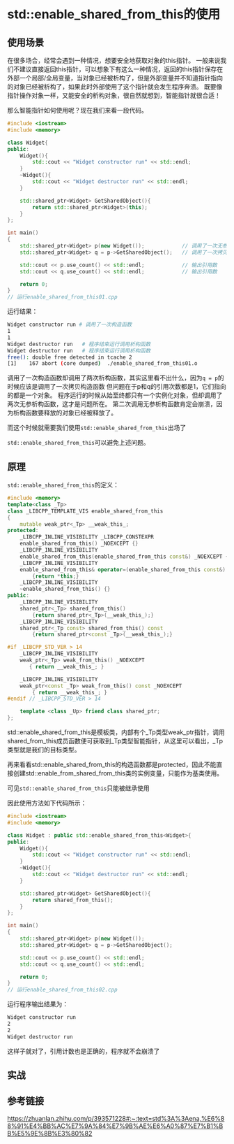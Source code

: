 # std::enable_shared_from_this的使用

## 使用场景

在很多场合，经常会遇到一种情况，想要安全地获取对象的this指针。
一般来说我们不建议直接返回this指针，可以想象下有这么一种情况，返回的this指针保存在外部一个局部/全局变量，当对象已经被析构了，但是外部变量并不知道指针指向的对象已经被析构了，如果此时外部使用了这个指针就会发生程序奔溃。
既要像指针操作对象一样，又能安全的析构对象，很自然就想到，智能指针就很合适！

那么智能指针如何使用呢？现在我们来看一段代码。

```cpp
#include <iostream>
#include <memory>

class Widget{
public:
    Widget(){
        std::cout << "Widget constructor run" << std::endl;
    }
    ~Widget(){
        std::cout << "Widget destructor run" << std::endl;
    }

    std::shared_ptr<Widget> GetSharedObject(){
        return std::shared_ptr<Widget>(this);
    }
};

int main()
{
    std::shared_ptr<Widget> p(new Widget());            // 调用了一次无参构造函数
    std::shared_ptr<Widget> q = p->GetSharedObject();   // 调用了一次拷贝构造函数

    std::cout << p.use_count() << std::endl;            // 输出引用数
    std::cout << q.use_count() << std::endl;            // 输出引用数

    return 0;
}
// 运行enable_shared_from_this01.cpp
```

运行结果：

```bash
Widget constructor run # 调用了一次构造函数
1
1
Widget destructor run   # 程序结束运行调用析构函数
Widget destructor run   # 程序结束运行调用析构函数
free(): double free detected in tcache 2
[1]    167 abort (core dumped)  ./enable_shared_from_this01.o
```

调用了一次构造函数却调用了两次析构函数，其实这里看不出什么，因为`q = p`的时候应该是调用了一次拷贝构造函数
但问题在于p和q的引用次数都是1，它们指向的都是一个对象。
程序运行的时候从始至终都只有一个实例化对象，但却调用了两次无参析构函数，这才是问题所在。
第二次调用无参析构函数肯定会崩溃，因为析构函数要释放的对象已经被释放了。

而这个时候就需要我们使用`std::enable_shared_from_this`出场了

`std::enable_shared_from_this`可以避免上述问题。

## 原理

`std::enable_shared_from_this`的定义：

```cpp
#include <memory>
template<class _Tp>
class _LIBCPP_TEMPLATE_VIS enable_shared_from_this
{
    mutable weak_ptr<_Tp> __weak_this_;
protected:
    _LIBCPP_INLINE_VISIBILITY _LIBCPP_CONSTEXPR
    enable_shared_from_this() _NOEXCEPT {}
    _LIBCPP_INLINE_VISIBILITY
    enable_shared_from_this(enable_shared_from_this const&) _NOEXCEPT {}
    _LIBCPP_INLINE_VISIBILITY
    enable_shared_from_this& operator=(enable_shared_from_this const&) _NOEXCEPT
        {return *this;}
    _LIBCPP_INLINE_VISIBILITY
    ~enable_shared_from_this() {}
public:
    _LIBCPP_INLINE_VISIBILITY
    shared_ptr<_Tp> shared_from_this()
        {return shared_ptr<_Tp>(__weak_this_);}
    _LIBCPP_INLINE_VISIBILITY
    shared_ptr<_Tp const> shared_from_this() const
        {return shared_ptr<const _Tp>(__weak_this_);}

#if _LIBCPP_STD_VER > 14
    _LIBCPP_INLINE_VISIBILITY
    weak_ptr<_Tp> weak_from_this() _NOEXCEPT
       { return __weak_this_; }

    _LIBCPP_INLINE_VISIBILITY
    weak_ptr<const _Tp> weak_from_this() const _NOEXCEPT
        { return __weak_this_; }
#endif // _LIBCPP_STD_VER > 14

    template <class _Up> friend class shared_ptr;
};
```

std::enable_shared_from_this是模板类，内部有个_Tp类型weak_ptr指针，调用shared_from_this成员函数便可获取到_Tp类型智能指针，从这里可以看出，_Tp类型就是我们的目标类型。

再来看看std::enable_shared_from_this的构造函数都是protected，因此不能直接创建std::enable_from_shared_from_this类的实例变量，只能作为基类使用。

可见`std::enable_shared_from_this`只能被继承使用

因此使用方法如下代码所示：

```cpp
#include <iostream>
#include <memory>

class Widget : public std::enable_shared_from_this<Widget>{
public:
    Widget(){
        std::cout << "Widget constructor run" << std::endl;
    }
    ~Widget(){
        std::cout << "Widget destructor run" << std::endl;
    }

    std::shared_ptr<Widget> GetSharedObject(){
        return shared_from_this();
    }
};

int main()
{
    std::shared_ptr<Widget> p(new Widget());
    std::shared_ptr<Widget> q = p->GetSharedObject();

    std::cout << p.use_count() << std::endl;
    std::cout << q.use_count() << std::endl;

    return 0;
}
// 运行enable_shared_from_this02.cpp
```

运行程序输出结果为：
```bash
Widget constructor run
2
2
Widget destructor run
```

这样子就对了，引用计数也是正确的，程序就不会崩溃了

## 实战

## 参考链接

https://zhuanlan.zhihu.com/p/393571228#:~:text=std%3A%3Aena,%E6%88%91%E4%BB%AC%E7%9A%84%E7%9B%AE%E6%A0%87%E7%B1%BB%E5%9E%8B%E3%80%82
